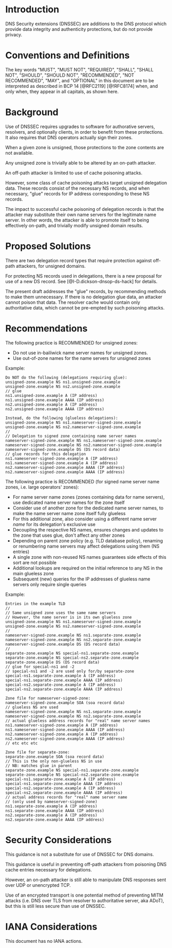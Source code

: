 # Introduction

DNS Security extensions (DNSSEC) are additions to the DNS protocol which provide data integrity and authenticity protections, but do not provide privacy.


# Conventions and Definitions

The key words "MUST", "MUST NOT", "REQUIRED", "SHALL", "SHALL NOT", "SHOULD",
"SHOULD NOT", "RECOMMENDED", "NOT RECOMMENDED", "MAY", and "OPTIONAL" in this
document are to be interpreted as described in BCP 14 [@RFC2119] [@!RFC8174]
when, and only when, they appear in all capitals, as shown here.

# Background

Use of DNSSEC requires upgrades to software for authorative servers, resolvers, and optionally clients, in order to benefit from these protections. It also requires that DNS operators actually sign their zones.

When a given zone is unsigned, those protections to the zone contents are not available.

Any unsigned zone is trivially able to be altered by an on-path attacker.

An off-path attacker is limited to use of cache poisoning attacks.

However, some class of cache poisoning attacks target unsigned delegation data. These records consist of the necessary NS records, and when necessary, "glue" records for IP address corresponding to these NS records.

The impact to successful cache poisoning of delegation records is that the attacker may substitute their own name servers for the legitimate name server. In other words, the attacker is able to promote itself to being effectively on-path, and trivially modify unsigned domain results.

# Proposed Solutions

There are two delegation record types that require protection against off-path attackers, for unsigned domains.

For protecting NS records used in delegations, there is a new proposal for use of a new DS record. See [@I-D.dickson-dnsop-ds-hack] for details.

The present draft addresses the "glue" records, by recommending methods to make them unnecessary. If there is no delegation glue data, an attacker cannot poison that data. The resolver cache would contain only authoritative data, which cannot be pre-empted by such poisoning attacks. 

# Recommendations

The following practice is RECOMMENDED for unsigned zones:

* Do not use in-bailiwick name server names for unsigned zones.
* Use out-of-zone names for the name servers for unsigned zones

Example:

    Do NOT do the following (delegations requiring glue):
    unsigned-zone.example NS ns1.unsigned-zone.example
    unsigned-zone.example NS ns2.unsigned-zone.example
    // glue
    ns1.unsigned-zone.example A (IP address)
    ns1.unsigned-zone.example AAAA (IP address)
    ns2.unsigned-zone.example A (IP address)
    ns2.unsigned-zone.example AAAA (IP address)

    Instead, do the following (glueless delegations):
    unsigned-zone.example NS ns1.nameserver-signed-zone.example
    unsigned-zone.example NS ns2.nameserver-signed-zone.example
    //
    // Delegation to signed zone containing name server names
    nameserver-signed-zone.example NS ns1.nameserver-signed-zone.example
    nameserver-signed-zone.example NS ns2.nameserver-signed-zone.example
    nameserver-signed-zone.example DS (DS record data)
    // glue records for this delegation
    ns1.nameserver-signed-zone.example A (IP address)
    ns1.nameserver-signed-zone.example A (IP address)
    ns2.nameserver-signed-zone.example AAAA (IP address)
    ns2.nameserver-signed-zone.example AAAA (IP address)

The following practice is RECOMMENDED (for signed name server name zones, i.e. large operators' zones):

* For name server name zones (zones containing data for name servers), use dedicated name server names for the zone itself
* Consider use of another zone for the dedicated name server names, to make the name server name zone itself fully glueless
* For this additional zone, also consider using a different name server _name_ for its delegation's exclusive use 
* Decoupling the respective NS names, ensures changes and updates to the zone that uses glue, don't affect any other zones
* Depending on parent zone policy (e.g. TLD database policy), renaming or renumbering name servers may affect delegations using them (NS entries)
* A single zone with non-reused NS names guarantees side effects of this sort are not possible
* Additional lookups are required on the initial reference to any NS in the main glueless zone
* Subsequent (new) queries for the IP addresses of glueless name servers only require single queries

Example:

    Entries in the example TLD
    //
    // Same unsigned zone uses the same name servers
    // However, the name server is in its own glueless zone
    unsigned-zone.example NS ns1.nameserver-signed-zone.example
    unsigned-zone.example NS ns2.nameserver-signed-zone.example
    //
    nameserver-signed-zone.example NS ns1.separate-zone.example
    nameserver-signed-zone.example NS ns2.separate-zone.example
    nameserver-signed-zone.example DS (DS record data)
    //
    separate-zone.example NS special-ns1.separate-zone.example
    separate-zone.example NS special-ns2.separate-zone.example
    separate-zone.example DS (DS record data)
    // glue for special-ns1 and -2
    // special-ns1 and -2 are used only for/by separate-zone
    special-ns1.separate-zone.example A (IP address)
    special-ns1.separate-zone.example AAAA (IP address)
    special-ns2.separate-zone.example A (IP address)
    special-ns2.separate-zone.example AAAA (IP address)

    Zone file for nameserver-signed-zone:
    nameserver-signed-zone.example SOA (soa record data)
    // glueless NS are used
    nameserver-signed-zone.example NS ns1.separate-zone.example
    nameserver-signed-zone.example NS ns2.separate-zone.example
    // actual glueless address records for "real" name server names
    ns1.nameserver-signed-zone.example A (IP address)
    ns1.nameserver-signed-zone.example AAAA (IP address)
    ns2.nameserver-signed-zone.example A (IP address)
    ns2.nameserver-signed-zone.example AAAA (IP address)
    // etc etc etc

    Zone file for separate-zone:
    separate-zone.example SOA (soa record data)
    // This is the only non-glueless NS in use
    // NB: matches glue in parent
    separate-zone.example NS special-ns1.separate-zone.example
    separate-zone.example NS special-ns2.separate-zone.example
    special-ns1.separate-zone.example A (IP address)
    special-ns1.separate-zone.example AAAA (IP address)
    special-ns2.separate-zone.example A (IP address)
    special-ns2.separate-zone.example AAAA (IP address)
    // actual address records for "real" name server name
    // (only used by nameserver-signed-zone)
    ns1.separate-zone.example A (IP address)
    ns1.separate-zone.example AAAA (IP address)
    ns2.separate-zone.example A (IP address)
    ns2.separate-zone.example AAAA (IP address)



# Security Considerations

This guidance is not a substitute for use of DNSSEC for DNS domains.

This guidance is useful in preventing off-path attackers from poisoning DNS cache entries necessary for delegations.

However, an on-path attacker is still able to manipulate DNS responses sent over UDP or unencrypted TCP.

Use of an encrypted transport is one potential method of preventing MITM attacks (i.e. DNS over TLS from resolver to authoritative server, aka ADoT), but this is still less secure than use of DNSSEC.

# IANA Considerations

This document has no IANA actions.
